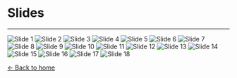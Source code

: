<!-- layout: center center-vert-->
# Slides

---

<div class="center">
  <img src="slide1.JPG" alt="Slide 1">
  <img src="slide2.JPG" alt="Slide 2">
  <img src="slide3.JPG" alt="Slide 3">
  <img src="slide4.JPG" alt="Slide 4">
  <img src="slide5.JPG" alt="Slide 5">
  <img src="slide6.JPG" alt="Slide 6">
  <img src="slide7.JPG" alt="Slide 7">
  <img src="slide8.JPG" alt="Slide 8">
  <img src="slide9.JPG" alt="Slide 9">
  <img src="slide10.JPG" alt="Slide 10">
  <img src="slide11.JPG" alt="Slide 11">
  <img src="slide12.JPG" alt="Slide 12">
  <img src="slide13.JPG" alt="Slide 13">
  <img src="slide14.JPG" alt="Slide 14">
  <img src="slide15.JPG" alt="Slide 15">
  <img src="slide16.JPG" alt="Slide 16">
  <img src="slide17.JPG" alt="Slide 17">
  <img src="slide18.JPG" alt="Slide 18">
</div>

[← Back to home](index.html)